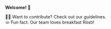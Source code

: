 **Welcome!** 👋

👩‍💻 Want to contribute? Check out our guidelines.<br>
🫓 Fun fact: Our team loves breakfast Rösti!<br>


<!--
a space for ideas, technological support, academic collaboration, and business support.
-->
